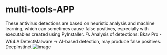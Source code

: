 # multi-tools-APP
These antivirus detections are based on heuristic analysis and machine learning, which can sometimes cause false positives, especially with executables created using PyInstaller. 🔍 Analysis of detections: Bkav Pro - W64.AIDetectMalware → AI-based detection, may produce false positives. DeepInstinct
![image](https://github.com/user-attachments/assets/be780a5a-1af7-4bb8-a3df-2dfa4eda6db3)
